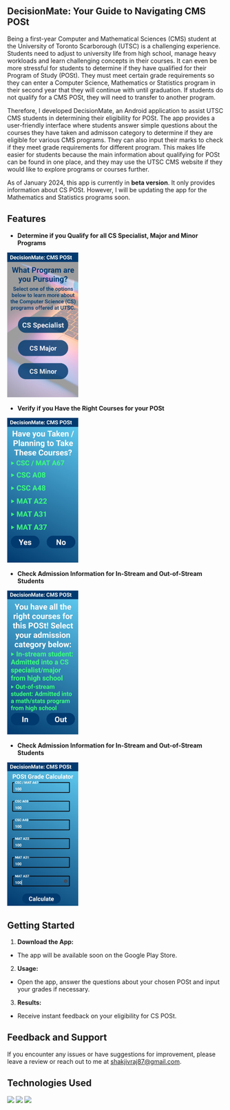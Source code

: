 ## DecisionMate: Your Guide to Navigating CMS POSt

Being a first-year Computer and Mathematical Sciences (CMS) student at the University of Toronto Scarborough (UTSC) is a challenging experience. Students need to adjust to university life from high school, manage heavy workloads and learn challenging concepts in their courses. It can even be more stressful for students to determine if they have qualified for their Program of Study (POSt). They must meet certain grade requirements so they can enter a Computer Science, Mathematics or Statistics program in their second year that they will continue with until graduation. If students do not qualify for a CMS POSt, they will need to transfer to another program.

Therefore, I developed DecisionMate, an Android application to assist UTSC CMS students in determining their eligibility for POSt. The app provides a user-friendly interface where students answer simple questions about the courses they have taken and admisson category to determine if they are eligible for various CMS programs. They can also input their marks to check if they meet grade requirements for different program. This makes life easier for students because the main information about qualifying for POSt can be found in one place, and they may use the UTSC CMS website if they would like to explore programs or courses further.

As of January 2024, this app is currently in **beta version**. It only provides information about CS POSt. However, I will be updating the app for the Mathematics and Statistics programs soon.

## Features

- **Determine if you Qualify for all CS Specialist, Major and Minor Programs**
 <img src="Qualify_CS.jpg" alt="Quick Evaluation" width="165px" />

- **Verify if you Have the Right Courses for your POSt**
<img src="Courses.jpg" alt="Quick Evaluation" width="165px" />

- **Check Admission Information for In-Stream and Out-of-Stream Students**
<img src="In _stream_out_stream.jpg" alt="Quick Evaluation" width="165px" />

- **Check Admission Information for In-Stream and Out-of-Stream Students**
<img src="Grade_Calculator.jpg" alt="Quick Evaluation" width="165px" />

## Getting Started

1. **Download the App:**
- The app will be available soon on the Google Play Store.

2. **Usage:**
- Open the app, answer the questions about your chosen POSt and input your grades if necessary.

3. **Results:**
- Receive instant feedback on your eligibility for CS POSt.

## Feedback and Support

If you encounter any issues or have suggestions for improvement, please leave a review or reach out to me at shakjivraj87@gmail.com.

## Technologies Used

<img src="https://img.shields.io/badge/Android%20Studio-3DDC84.svg?style=for-the-badge&logo=android-studio&logoColor=white" /> <img src="https://img.shields.io/badge/GIT-E44C30?style=for-the-badge&logo=git&logoColor=white" /> <img src="https://img.shields.io/badge/java-%23ED8B00.svg?style=for-the-badge&logo=openjdk&logoColor=white" />




